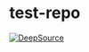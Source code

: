 # test-repo
[![DeepSource](https://deepsource.io/gh/A-kirami/test-repo.svg/?label=active+issues&show_trend=true&token=sMPJrclhgRj8ztYy1iNY0kwg)](https://deepsource.io/gh/A-kirami/test-repo/?ref=repository-badge)